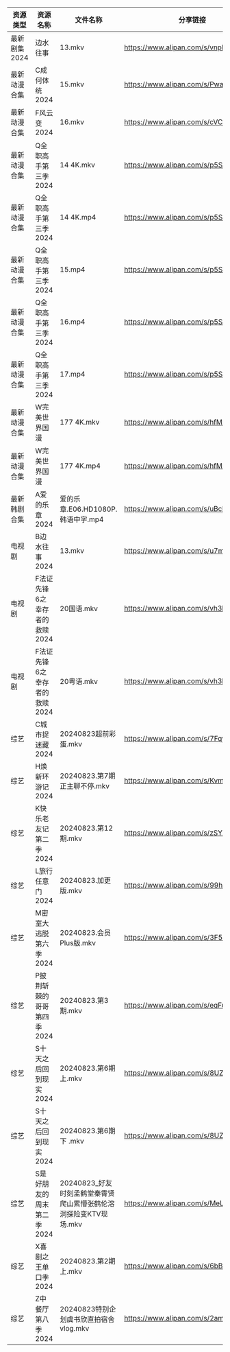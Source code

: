 | 资源类型     | 资源名称              | 文件名称                                     | 分享链接                                 | 更新时间                |
| -------- | ----------------- | ---------------------------------------- | ------------------------------------ | ------------------- |
| 最新剧集2024 | 边水往事              | 13.mkv                                   | https://www.alipan.com/s/vnpRghxMzuW | 2024-08-23 14:09:36 |
| 最新动漫合集   | C成何体统2024         | 15.mkv                                   | https://www.alipan.com/s/PwaAbN16cec | 2024-08-23 12:08:33 |
| 最新动漫合集   | F风云变2024          | 16.mkv                                   | https://www.alipan.com/s/cVCnYQUhJmX | 2024-08-23 12:08:36 |
| 最新动漫合集   | Q全职高手第三季2024      | 14 4K.mkv                                | https://www.alipan.com/s/p5SWahXWKvy | 2024-08-23 12:08:47 |
| 最新动漫合集   | Q全职高手第三季2024      | 14 4K.mp4                                | https://www.alipan.com/s/p5SWahXWKvy | 2024-08-23 12:08:46 |
| 最新动漫合集   | Q全职高手第三季2024      | 15.mp4                                   | https://www.alipan.com/s/p5SWahXWKvy | 2024-08-23 12:08:46 |
| 最新动漫合集   | Q全职高手第三季2024      | 16.mp4                                   | https://www.alipan.com/s/p5SWahXWKvy | 2024-08-23 12:08:45 |
| 最新动漫合集   | Q全职高手第三季2024      | 17.mp4                                   | https://www.alipan.com/s/p5SWahXWKvy | 2024-08-23 12:08:45 |
| 最新动漫合集   | W完美世界国漫           | 177 4K.mkv                               | https://www.alipan.com/s/hfMxL2dqhGu | 2024-08-23 12:08:52 |
| 最新动漫合集   | W完美世界国漫           | 177 4K.mp4                               | https://www.alipan.com/s/hfMxL2dqhGu | 2024-08-23 12:08:52 |
| 最新韩剧合集   | A爱的乐章2024         | 爱的乐章.E06.HD1080P.韩语中字.mp4                | https://www.alipan.com/s/uBcRG4kdkC6 | 2024-08-23 12:05:06 |
| 电视剧      | B边水往事2024         | 13.mkv                                   | https://www.alipan.com/s/u7mCpvPXUu1 | 2024-08-23 14:05:23 |
| 电视剧      | F法证先锋6之幸存者的救赎2024 | 20国语.mkv                                 | https://www.alipan.com/s/vh3hrfiNLUZ | 2024-08-23 14:05:36 |
| 电视剧      | F法证先锋6之幸存者的救赎2024 | 20粤语.mkv                                 | https://www.alipan.com/s/vh3hrfiNLUZ | 2024-08-23 14:05:36 |
| 综艺       | C城市捉迷藏2024        | 20240823超前彩蛋.mkv                         | https://www.alipan.com/s/7FqyaDLUvoi | 2024-08-23 14:07:05 |
| 综艺       | H焕新环游记2024        | 20240823.第7期正主聊不停.mkv                    | https://www.alipan.com/s/KvmSoLHMiZr | 2024-08-23 14:07:15 |
| 综艺       | K快乐老友记第二季2024     | 20240823.第12期.mkv                        | https://www.alipan.com/s/zSYNbf4cpYQ | 2024-08-23 14:07:21 |
| 综艺       | L旅行任意门2024        | 20240823.加更版.mkv                         | https://www.alipan.com/s/99hnQkWKkeJ | 2024-08-23 14:07:28 |
| 综艺       | M密室大逃脱第六季2024     | 20240823.会员Plus版.mkv                     | https://www.alipan.com/s/3F599jmMJTn | 2024-08-23 14:07:31 |
| 综艺       | P披荆斩棘的哥哥第四季2024   | 20240823.第3期.mkv                         | https://www.alipan.com/s/eqFuxgGAPnZ | 2024-08-23 14:07:47 |
| 综艺       | S十天之后回到现实2024     | 20240823.第6期上.mkv                        | https://www.alipan.com/s/8UZE34cCGTv | 2024-08-23 14:07:58 |
| 综艺       | S十天之后回到现实2024     | 20240823.第6期下 .mkv                       | https://www.alipan.com/s/8UZE34cCGTv | 2024-08-23 14:07:57 |
| 综艺       | S是好朋友的周末第二季2024   | 20240823_好友时刻孟鹤堂秦霄贤爬山累懵张鹤伦溶洞探险变KTV现场.mkv | https://www.alipan.com/s/MeLr9M3vuvt | 2024-08-23 14:08:03 |
| 综艺       | X喜剧之王单口季2024      | 20240823.第2期上.mkv                        | https://www.alipan.com/s/6bB6eDj37Y6 | 2024-08-23 14:08:26 |
| 综艺       | Z中餐厅第八季2024       | 20240823特别企划虞书欣直拍宿舍vlog.mkv              | https://www.alipan.com/s/2amsCP57Grh | 2024-08-23 14:06:52 |
